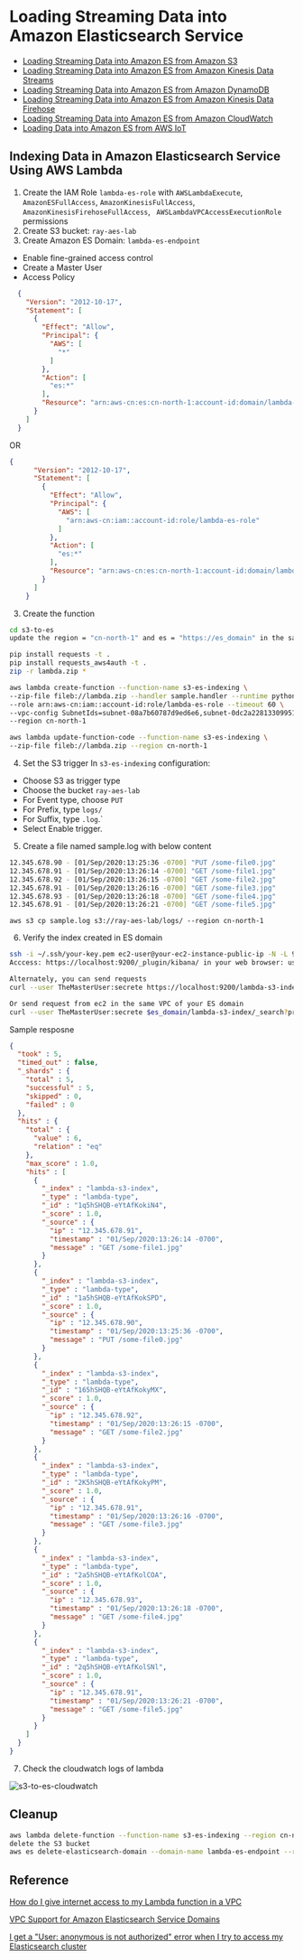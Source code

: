 # Loading Streaming Data into Amazon Elasticsearch Service


- [Loading Streaming Data into Amazon ES from Amazon S3](https://docs.aws.amazon.com/elasticsearch-service/latest/developerguide/es-aws-integrations.html#es-aws-integrations-s3-lambda-es)
- [Loading Streaming Data into Amazon ES from Amazon Kinesis Data Streams](https://docs.aws.amazon.com/elasticsearch-service/latest/developerguide/es-aws-integrations.html#es-aws-integrations-kinesis)
- [Loading Streaming Data into Amazon ES from Amazon DynamoDB](https://docs.aws.amazon.com/elasticsearch-service/latest/developerguide/es-aws-integrations.html#es-aws-integrations-dynamodb-es)
- [Loading Streaming Data into Amazon ES from Amazon Kinesis Data Firehose](https://docs.aws.amazon.com/elasticsearch-service/latest/developerguide/es-aws-integrations.html#es-aws-integrations-fh)
- [Loading Streaming Data into Amazon ES from Amazon CloudWatch](https://docs.aws.amazon.com/elasticsearch-service/latest/developerguide/es-aws-integrations.html#es-aws-integrations-cloudwatch-es)
- [Loading Data into Amazon ES from AWS IoT](https://docs.aws.amazon.com/elasticsearch-service/latest/developerguide/es-aws-integrations.html#es-aws-integrations-cloudwatch-iot)

## Indexing Data in Amazon Elasticsearch Service Using AWS Lambda
1. Create the IAM Role `lambda-es-role` with `AWSLambdaExecute`, `AmazonESFullAccess`, `AmazonKinesisFullAccess`, `AmazonKinesisFirehoseFullAccess`, ` AWSLambdaVPCAccessExecutionRole` permissions
2. Create S3 bucket: `ray-aes-lab`
3. Create Amazon ES Domain: `lambda-es-endpoint`
  - Enable fine-grained access control
  - Create a Master User
  - Access Policy
  ```json
    {
      "Version": "2012-10-17",
      "Statement": [
        {
          "Effect": "Allow",
          "Principal": {
            "AWS": [
              "*"
            ]
          },
          "Action": [
            "es:*"
          ],
          "Resource": "arn:aws-cn:es:cn-north-1:account-id:domain/lambda-es-endpoint/*"
        }
      ]
    }
```

OR 

```json
{
      "Version": "2012-10-17",
      "Statement": [
        {
          "Effect": "Allow",
          "Principal": {
            "AWS": [
              "arn:aws-cn:iam::account-id:role/lambda-es-role"
            ]
          },
          "Action": [
            "es:*"
          ],
          "Resource": "arn:aws-cn:es:cn-north-1:account-id:domain/lambda-es-endpoint/*"
        }
      ]
    }
```

3. Create the function
```bash
cd s3-to-es
update the region = "cn-north-1" and es = "https://es_domain" in the sample.py

pip install requests -t .
pip install requests_aws4auth -t .
zip -r lambda.zip *

aws lambda create-function --function-name s3-es-indexing \
--zip-file fileb://lambda.zip --handler sample.handler --runtime python3.6 \
--role arn:aws-cn:iam::account-id:role/lambda-es-role --timeout 60 \
--vpc-config SubnetIds=subnet-08a7b60787d9ed6e6,subnet-0dc2a22813309951d,SecurityGroupIds=sg-0f9473a84c043ed49 \
--region cn-north-1

aws lambda update-function-code --function-name s3-es-indexing \
--zip-file fileb://lambda.zip --region cn-north-1
```

4. Set the S3 trigger
In `s3-es-indexing` configuration:
 - Choose S3 as trigger type
 - Choose the bucket `ray-aes-lab`
 - For Event type, choose `PUT`
 - For Prefix, type `logs/`
 - For Suffix, type `.log`.`
 - Select Enable trigger.

5. Create a file named sample.log with below content
```bash
12.345.678.90 - [01/Sep/2020:13:25:36 -0700] "PUT /some-file0.jpg"
12.345.678.91 - [01/Sep/2020:13:26:14 -0700] "GET /some-file1.jpg"
12.345.678.92 - [01/Sep/2020:13:26:15 -0700] "GET /some-file2.jpg"
12.345.678.91 - [01/Sep/2020:13:26:16 -0700] "GET /some-file3.jpg"
12.345.678.93 - [01/Sep/2020:13:26:18 -0700] "GET /some-file4.jpg"
12.345.678.91 - [01/Sep/2020:13:26:21 -0700] "GET /some-file5.jpg"
```

```
aws s3 cp sample.log s3://ray-aes-lab/logs/ --region cn-north-1
```

6. Verify the index created in ES domain
```bash
ssh -i ~/.ssh/your-key.pem ec2-user@your-ec2-instance-public-ip -N -L 9200:vpc-your-amazon-es-domain.region.es.amazonaws.com:443
Acccess: https://localhost:9200/_plugin/kibana/ in your web browser: username: TheMasterUser, password: your TheMasterUser password

Alternately, you can send requests
curl --user TheMasterUser:secrete https://localhost:9200/lambda-s3-index/_search?pretty

Or send request from ec2 in the same VPC of your ES domain
curl --user TheMasterUser:secrete $es_domain/lambda-s3-index/_search?pretty
```

Sample resposne
```json
{
  "took" : 5,
  "timed_out" : false,
  "_shards" : {
    "total" : 5,
    "successful" : 5,
    "skipped" : 0,
    "failed" : 0
  },
  "hits" : {
    "total" : {
      "value" : 6,
      "relation" : "eq"
    },
    "max_score" : 1.0,
    "hits" : [
      {
        "_index" : "lambda-s3-index",
        "_type" : "lambda-type",
        "_id" : "1q5hSHQB-eYtAfKokiN4",
        "_score" : 1.0,
        "_source" : {
          "ip" : "12.345.678.91",
          "timestamp" : "01/Sep/2020:13:26:14 -0700",
          "message" : "GET /some-file1.jpg"
        }
      },
      {
        "_index" : "lambda-s3-index",
        "_type" : "lambda-type",
        "_id" : "1a5hSHQB-eYtAfKokSPD",
        "_score" : 1.0,
        "_source" : {
          "ip" : "12.345.678.90",
          "timestamp" : "01/Sep/2020:13:25:36 -0700",
          "message" : "PUT /some-file0.jpg"
        }
      },
      {
        "_index" : "lambda-s3-index",
        "_type" : "lambda-type",
        "_id" : "165hSHQB-eYtAfKokyMX",
        "_score" : 1.0,
        "_source" : {
          "ip" : "12.345.678.92",
          "timestamp" : "01/Sep/2020:13:26:15 -0700",
          "message" : "GET /some-file2.jpg"
        }
      },
      {
        "_index" : "lambda-s3-index",
        "_type" : "lambda-type",
        "_id" : "2K5hSHQB-eYtAfKokyPM",
        "_score" : 1.0,
        "_source" : {
          "ip" : "12.345.678.91",
          "timestamp" : "01/Sep/2020:13:26:16 -0700",
          "message" : "GET /some-file3.jpg"
        }
      },
      {
        "_index" : "lambda-s3-index",
        "_type" : "lambda-type",
        "_id" : "2a5hSHQB-eYtAfKolCOA",
        "_score" : 1.0,
        "_source" : {
          "ip" : "12.345.678.93",
          "timestamp" : "01/Sep/2020:13:26:18 -0700",
          "message" : "GET /some-file4.jpg"
        }
      },
      {
        "_index" : "lambda-s3-index",
        "_type" : "lambda-type",
        "_id" : "2q5hSHQB-eYtAfKolSNl",
        "_score" : 1.0,
        "_source" : {
          "ip" : "12.345.678.91",
          "timestamp" : "01/Sep/2020:13:26:21 -0700",
          "message" : "GET /some-file5.jpg"
        }
      }
    ]
  }
}
```

7. Check the cloudwatch logs of lambda

![s3-to-es-cloudwatch](media/s3-to-es-cloudwatch.png)

## Cleanup
```bash
aws lambda delete-function --function-name s3-es-indexing --region cn-north-1
delete the S3 bucket
aws es delete-elasticsearch-domain --domain-name lambda-es-endpoint --region cn-north-1
```

## Reference
[How do I give internet access to my Lambda function in a VPC](https://aws.amazon.com/premiumsupport/knowledge-center/internet-access-lambda-function/)

[VPC Support for Amazon Elasticsearch Service Domains](https://docs.aws.amazon.com/elasticsearch-service/latest/developerguide/es-vpc.html#kibana-test)

[I get a "User: anonymous is not authorized" error when I try to access my Elasticsearch cluster](https://aws.amazon.com/premiumsupport/knowledge-center/anonymous-not-authorized-elasticsearch/)